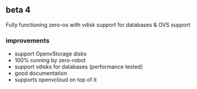 
## beta 4

Fully functioning zero-os with vdisk support for databases & OVS support

### improvements

- support OpenvStorage disks 
- 100% running by zero-robot
- support vdisks for databases (performance tested)
- good documentation
- supports openvcloud on top of it

